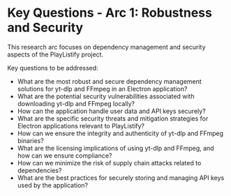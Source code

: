 # Key Questions - Arc 1: Robustness and Security

This research arc focuses on dependency management and security aspects of the PlayListify project.

Key questions to be addressed:

*   What are the most robust and secure dependency management solutions for yt-dlp and FFmpeg in an Electron application?
*   What are the potential security vulnerabilities associated with downloading yt-dlp and FFmpeg locally?
*   How can the application handle user data and API keys securely?
*   What are the specific security threats and mitigation strategies for Electron applications relevant to PlayListify?
*   How can we ensure the integrity and authenticity of yt-dlp and FFmpeg binaries?
*   What are the licensing implications of using yt-dlp and FFmpeg, and how can we ensure compliance?
*   How can we minimize the risk of supply chain attacks related to dependencies?
*   What are the best practices for securely storing and managing API keys used by the application?